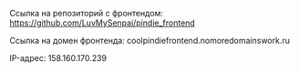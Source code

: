 Ссылка на репозиторий с фронтендом: https://github.com/LuvMySenpai/pindie_frontend

Ссылка на домен фронтенда: coolpindiefrontend.nomoredomainswork.ru

IP-адрес: 158.160.170.239
